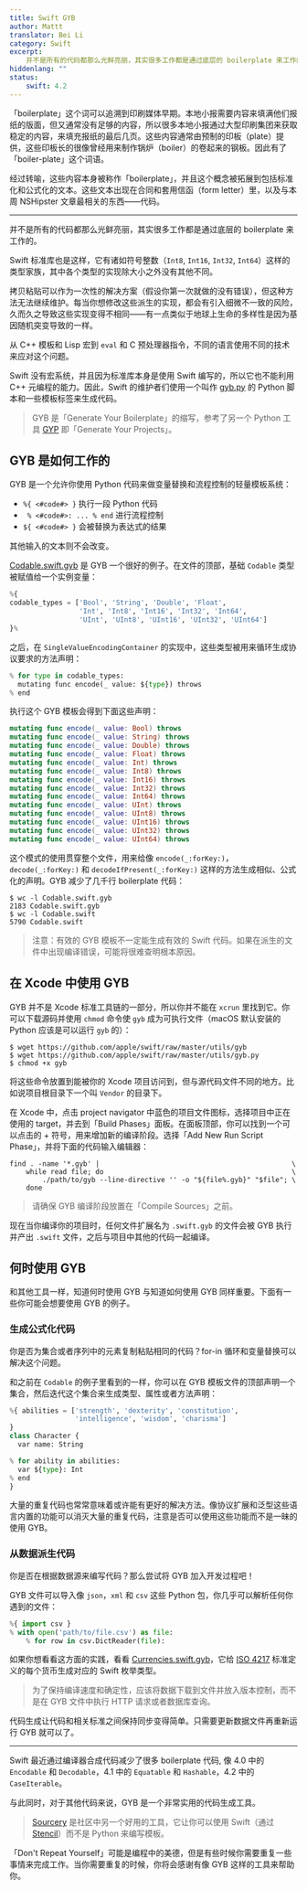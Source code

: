 ```yaml
---
title: Swift GYB
author: Mattt
translator: Bei Li
category: Swift
excerpt:
    并不是所有的代码都那么光鲜亮丽，其实很多工作都是通过底层的 boilerplate 来工作的。
hiddenlang: ""
status:
    swift: 4.2
---
```


「boilerplate」这个词可以追溯到印刷媒体早期。本地小报需要内容来填满他们报纸的版面，但又通常没有足够的内容，所以很多本地小报通过大型印刷集团来获取稳定的内容，来填充报纸的最后几页。这些内容通常由预制的印板（plate）提供，这些印板长的很像曾经用来制作锅炉（boiler）的卷起来的钢板。因此有了「boiler-plate」这个词语。

经过转喻，这些内容本身被称作「boilerplate」，并且这个概念被拓展到包括标准化和公式化的文本。这些文本出现在合同和套用信函（form letter）里，以及与本周 NSHipster 文章最相关的东西——代码。

---

并不是所有的代码都那么光鲜亮丽，其实很多工作都是通过底层的 boilerplate 来工作的。

Swift 标准库也是这样，它有诸如符号整数（`Int8`, `Int16`, `Int32`, `Int64`）这样的类型家族，其中各个类型的实现除大小之外没有其他不同。

拷贝粘贴可以作为一次性的解决方案（假设你第一次就做的没有错误），但这种方法无法继续维护。每当你想修改这些派生的实现，都会有引入细微不一致的风险，久而久之导致这些实现变得不相同——有一点类似于地球上生命的多样性是因为基因随机突变导致的一样。

从 C++ 模板和 Lisp 宏到 `eval` 和 C 预处理器指令，不同的语言使用不同的技术来应对这个问题。

Swift 没有宏系统，并且因为标准库本身是使用 Swift 编写的，所以它也不能利用 C++ 元编程的能力。因此，Swift 的维护者们使用一个叫作 [gyb.py](https://github.com/apple/swift/blob/master/utils/gyb.py) 的 Python 脚本和一些模板标签来生成代码。

> GYB 是「Generate Your Boilerplate」的缩写，参考了另一个 Python 工具 [GYP](https://gyp.gsrc.io) 即「Generate Your Projects」。

## GYB 是如何工作的

GYB 是一个允许你使用 Python 代码来做变量替换和流程控制的轻量模板系统：

- `%{ <#code#> }` 执行一段 Python 代码
- ` % <#code#>: ... % end` 进行流程控制
- `${ <#code#> }` 会被替换为表达式的结果

其他输入的文本则不会改变。

[Codable.swift.gyb](https://github.com/apple/swift/blob/master/stdlib/public/core/Codable.swift.gyb) 是 GYB 一个很好的例子。在文件的顶部，基础 `Codable` 类型被赋值给一个实例变量：

```python
%{
codable_types = ['Bool', 'String', 'Double', 'Float',
                 'Int', 'Int8', 'Int16', 'Int32', 'Int64',
                 'UInt', 'UInt8', 'UInt16', 'UInt32', 'UInt64']
}%
```

之后，在 `SingleValueEncodingContainer` 的实现中，这些类型被用来循环生成协议要求的方法声明：

```python
% for type in codable_types:
  mutating func encode(_ value: ${type}) throws
% end
```

执行这个 GYB 模板会得到下面这些声明：

```swift
mutating func encode(_ value: Bool) throws
mutating func encode(_ value: String) throws
mutating func encode(_ value: Double) throws
mutating func encode(_ value: Float) throws
mutating func encode(_ value: Int) throws
mutating func encode(_ value: Int8) throws
mutating func encode(_ value: Int16) throws
mutating func encode(_ value: Int32) throws
mutating func encode(_ value: Int64) throws
mutating func encode(_ value: UInt) throws
mutating func encode(_ value: UInt8) throws
mutating func encode(_ value: UInt16) throws
mutating func encode(_ value: UInt32) throws
mutating func encode(_ value: UInt64) throws
```

这个模式的使用贯穿整个文件，用来给像 `encode(_:forKey:)`，`decode(_:forKey:)` 和 `decodeIfPresent(_:forKey:)` 这样的方法生成相似、公式化的声明。GYB 减少了几千行 boilerplate 代码：

```terminal
$ wc -l Codable.swift.gyb
2183 Codable.swift.gyb
$ wc -l Codable.swift
5790 Codable.swift
```

> 注意：有效的 GYB 模板不一定能生成有效的 Swift 代码。如果在派生的文件中出现编译错误，可能将很难查明根本原因。

## 在 Xcode 中使用 GYB

GYB 并不是 Xcode 标准工具链的一部分，所以你并不能在 `xcrun` 里找到它。你可以下载源码并使用 `chmod` 命令使 `gyb` 成为可执行文件（macOS 默认安装的 Python 应该是可以运行 `gyb` 的）：

```terminal
$ wget https://github.com/apple/swift/raw/master/utils/gyb
$ wget https://github.com/apple/swift/raw/master/utils/gyb.py
$ chmod +x gyb
```

将这些命令放置到能被你的 Xcode 项目访问到，但与源代码文件不同的地方。比如说项目根目录下一个叫 `Vendor` 的目录下。

在 Xcode 中，点击 project navigator 中蓝色的项目文件图标，选择项目中正在使用的 target，并去到「Build Phases」面板。在面板顶部，你可以找到一个可以点击的 + 符号，用来增加新的编译阶段。选择「Add New Run Script Phase」，并将下面的代码输入编辑器：

```shell
find . -name '*.gyb' |                                               \
    while read file; do                                              \
        ./path/to/gyb --line-directive '' -o "${file%.gyb}" "$file"; \
    done
```

> 请确保 GYB 编译阶段放置在「Compile Sources」之前。

现在当你编译你的项目时，任何文件扩展名为 `.swift.gyb` 的文件会被 GYB 执行并产出 `.swift` 文件，之后与项目中其他的代码一起编译。

## 何时使用 GYB

和其他工具一样，知道何时使用 GYB 与知道如何使用 GYB 同样重要。下面有一些你可能会想要使用 GYB 的例子。

### 生成公式化代码

你是否为集合或者序列中的元素复制粘贴相同的代码？for-in 循环和变量替换可以解决这个问题。

和之前在 `Codable` 的例子里看到的一样，你可以在 GYB 模板文件的顶部声明一个集合，然后迭代这个集合来生成类型、属性或者方法声明：

```python
%{ abilities = ['strength', 'dexterity', 'constitution',
                'intelligence', 'wisdom', 'charisma']
}
class Character {
  var name: String

% for ability in abilities:
  var ${type}: Int
% end
}
```

大量的重复代码也常常意味着或许能有更好的解决方法。像协议扩展和泛型这些语言内置的功能可以消灭大量的重复代码，注意是否可以使用这些功能而不是一昧的使用 GYB。

### 从数据派生代码

你是否在根据数据源来编写代码？那么尝试将 GYB 加入开发过程吧！

GYB 文件可以导入像 `json`，`xml` 和 `csv` 这些 Python 包，你几乎可以解析任何你遇到的文件：

```python
%{ import csv }
% with open('path/to/file.csv') as file:
    % for row in csv.DictReader(file):
```

如果你想看看这方面的实践，看看 [Currencies.swift.gyb](https://github.com/Flight-School/Money/blob/master/Sources/Money/Currency.swift.gyb)，它给 [ISO 4217](https://www.iso.org/iso-4217-currency-codes.html) 标准定义的每个货币生成对应的 Swift 枚举类型。

> 为了保持编译速度和确定性，应该将数据下载到文件并放入版本控制，而不是在 GYB 文件中执行 HTTP 请求或者数据库查询。

代码生成让代码和相关标准之间保持同步变得简单。只需要更新数据文件再重新运行 GYB 就可以了。

---

Swift 最近通过编译器合成代码减少了很多 boilerplate 代码, 像 4.0 中的 `Encodable` 和 `Decodable`，4.1 中的 `Equatable` 和 `Hashable`，4.2 中的 `CaseIterable`。

与此同时，对于其他代码来说，GYB 是一个非常实用的代码生成工具。

> [Sourcery](https://github.com/krzysztofzablocki/Sourcery) 是社区中另一个好用的工具，它让你可以使用 Swift（通过 [Stencil](https://github.com/stencilproject/Stencil)）而不是 Python 来编写模板。

「Don't Repeat Yourself」可能是编程中的美德，但是有些时候你需要重复一些事情来完成工作。当你需要重复的时候，你将会感谢有像 GYB 这样的工具来帮助你。
